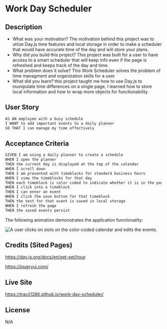 # Work Day Scheduler

## Description

- What was your motivation? The motivation behind this project was to utlize Day.js time features and local storage in order to make a scheduler that would have accurate time of the day and will store your plans.
- Why did you build this project? This project was built for a user to have access to a smart scheduler that will keep info even if the page is refreshed and keeps track of the day and time. 
- What problem does it solve? This Work Scheduler solves the problem of time managment and organization skills for a user.
- What did you learn? this project taught me how to use Day.js to munipulate time differences on a single page, I learned how to store local information and how to wrap more objects for functionability. 


## User Story

```md
AS AN employee with a busy schedule
I WANT to add important events to a daily planner
SO THAT I can manage my time effectively
```

## Acceptance Criteria

```md
GIVEN I am using a daily planner to create a schedule
WHEN I open the planner
THEN the current day is displayed at the top of the calendar
WHEN I scroll down
THEN I am presented with timeblocks for standard business hours
WHEN I view the timeblocks for that day
THEN each timeblock is color coded to indicate whether it is in the past, present, or future
WHEN I click into a timeblock
THEN I can enter an event
WHEN I click the save button for that timeblock
THEN the text for that event is saved in local storage
WHEN I refresh the page
THEN the saved events persist
```

The following animation demonstrates the application functionality:

<!-- @TODO: create ticket to review/update image) -->
![A user clicks on slots on the color-coded calendar and edits the events.](./Assets/05-third-party-apis-homework-demo.gif)

## Credits (Sited Pages)

https://day.js.org/docs/en/get-set/hour


https://jqueryui.com/

## Live Site
https://tracij1286.github.io/work-day-scheduler/

## License

N/A